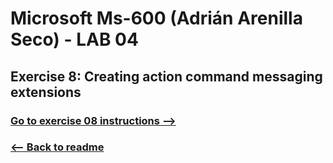 # Microsoft Ms-600 (Adrián Arenilla Seco) - LAB 04


## Exercise 8: Creating action command messaging extensions
### [Go to exercise 08 instructions -->](09-Exercise-8-Creating-action-command-messaging-extensions.md)


### [<-- Back to readme](../../../../)